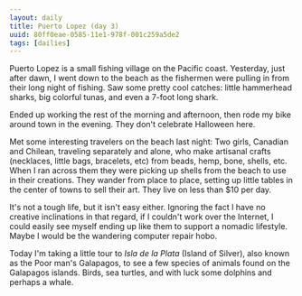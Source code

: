 ```yaml
---
layout: daily
title: Puerto Lopez (day 3)
uuid: 80ff0eae-0585-11e1-978f-001c259a5de2
tags: [dailies]
---
```

Puerto Lopez is a small fishing village on the Pacific coast. Yesterday, just
after dawn, I went down to the beach as the fishermen were pulling in from their long
night of fishing. Saw some pretty cool catches: little hammerhead sharks, big
colorful tunas, and even a 7-foot long shark.

Ended up working the rest of the morning and afternoon, then rode my bike around town in the evening. They don't celebrate Halloween here.

Met some interesting travelers on the beach last night: Two girls, Canadian and
Chilean, traveling
separately and alone, who make artisanal crafts (necklaces, little bags,
bracelets, etc) from beads, hemp, bone, shells, etc. When I ran across them they were picking up shells from the beach to use in their creations. They wander from place to place, setting up little tables in the center of towns to sell their art. They live on less than $10 per day.

It's not a tough life, but it isn't easy either. Ignoring the fact I have no creative inclinations in that regard, if I couldn't work over the Internet, I could easily see myself ending up like them to support a nomadic lifestyle. Maybe I would be the wandering computer repair hobo.

Today I'm taking a little tour to *Isla de la Plata* (Island of Silver), also
known as the Poor man's Galapagos, to see a few species of animals found on the
Galapagos islands. Birds, sea turtles, and with luck some dolphins and perhaps 
a whale.

